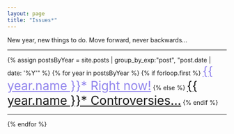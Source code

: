```yaml
---
layout: page
title: "Issues*"
---
```


New year, new things to do. Move forward, never backwards...

<hr/>

<div>
{% assign postsByYear = site.posts | group_by_exp:"post", "post.date | date: '%Y'" %}
  {% for year in postsByYear %}
    {% if forloop.first %}
    <a href="{{ site.baseurl }}/issues/{{ year.name }}" style="color:#9184ED;font-size:28px">{{ year.name }}* Right now!</a>
    {% else %}
    <a href="{{ site.baseurl }}/issues/{{ year.name }}" style="color:#1a1a1a;font-size:28px">{{ year.name }}* Controversies...</a>
    {% endif %}<hr/>
  {% endfor %}
</div>
